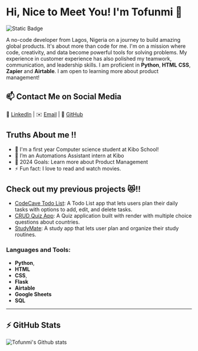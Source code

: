 # Hi, Nice to Meet You! I'm Tofunmi 👋 
![Static Badge](https://img.shields.io/badge/gender-female-blue)

A no-code developer from Lagos, Nigeria on a journey to build amazing global products. It's about more than code for me. I'm on a mission where code, creativity, and data become powerful tools for solving problems. My experience in customer experience has also polished my teamwork, communication, and leadership skills. I am proficient in **Python**, **HTML** **CSS**, **Zapier** and **Airtable**. I am open to learning more about product management!

## 📫 Contact Me on Social Media

💬 [LinkedIn][-1] | ✉️ [Email](mailto:tofunmiesther9@gmail.com) | 💬 [GitHub](https://github.com/iTofunmi) 

## Truths About me !!

- 🔭 I'm a first year Computer science student at Kibo School!
- 👯 I’m an Automations Assistant intern at Kibo
- 🥅 2024 Goals: Learn more about Product Management
- ⚡ Fun fact: I love to read and watch movies.

## Check out my previous projects 😻!!
- [CodeCave Todo List][1]: A Todo List app that lets users plan their daily tasks with options to add, edit, and delete tasks.
- [CRUD Quiz App][2]: A Quiz application built with render with multiple choice questions about countries.
- [StudyMate][0]: A study app that lets user plan and organize their study routines.

### Languages and Tools:

- **Python**, 
- **HTML** 
- **CSS**, 
- **Flask** 
- **Airtable**
- **Google Sheets**
- **SQL**

---
## :zap: GitHub Stats 
![Tofunmi's Github stats](https://github-readme-stats.vercel.app/api?username=iTofunmi&show_icons=true)


[-1]:https://www.linkedin.com/in/tofunmi-odusile/
[0]: https://studymate.onrender.com
[1]: https://codecavetodoapp.onrender.com
[2]: https://quiz-app-codecave.onrender.com


